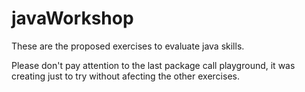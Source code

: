 # javaWorkshop

These are the proposed exercises to evaluate java skills.

Please don't pay attention to the last package call playground, it was creating just to try without afecting the other exercises.
